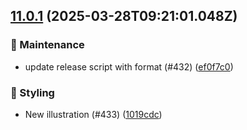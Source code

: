 ## [11.0.1](https://github.com/AxisCommunications/fluent-components/compare/b876754c3bdd67e5ed7e6f8414d96abbd89802bb..1019cdca0396b29025b12ba2384defbc1be12d44) (2025-03-28T09:21:01.048Z)

### 🚧 Maintenance

  - update release script with format (#432) ([ef0f7c0](https://github.com/AxisCommunications/fluent-components/commit/ef0f7c075e8b3af10cf63a91efd336c9197a00b8))

### 💄 Styling

  - New illustration (#433) ([1019cdc](https://github.com/AxisCommunications/fluent-components/commit/1019cdca0396b29025b12ba2384defbc1be12d44))
